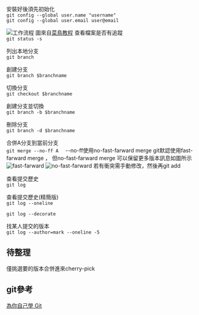 安裝好後須先初始化  
```git config --global user.name "username"  ```  
```git config --global user.email user@email ```

![工作流程](image/git-process.png)
圖來自[菜鳥教程](https://www.runoob.com/git/git-workflow.html) 
查看檔案是否有追蹤  
```git status -s  ```

列出本地分支  
```git branch  ```

創建分支  
```git branch $branchname```

切換分支  
```git checkout $branchname  ```

創建分支並切換  
```git branch -b $branchname ```

刪除分支  
```git branch -d $branchname ```

合併A分支到當前分支  
```git merge --no-ff A  ```
--no-ff使用no-fast-farward merge git默認使用fast-farward merge ， 但no-fast-farward merge 可以保留更多版本訊息如圖所示  
![fast-farward](image/fast-farward%20merge.png)
![no-fast-farward](image/no-fast-farward%20merge.png) 
若有衝突需手動修改，然後再git add

查看提交歷史  
```git log ```    

查看提交歷史(精簡版)  
```git log --oneline```

```git log --decorate ```

找某人提交的版本  
```git log --author=mark --oneline -5```


## 待整理
僅挑選要的版本合併進來cherry-pick




## git參考
[為你自己學 Git](https://gitbook.tw/)
[](https://backlog.com/git-tutorial/tw/)
[](https://blog.darkthread.net/blog/category/Git/)
[](https://learngitbranching.js.org/?locale=zh_TW)
[](https://ithelp.ithome.com.tw/users/20004901/ironman/525)
[](https://git-scm.com/book/zh-tw/v2)
[](https://www.ruanyifeng.com/blog/developer/)
